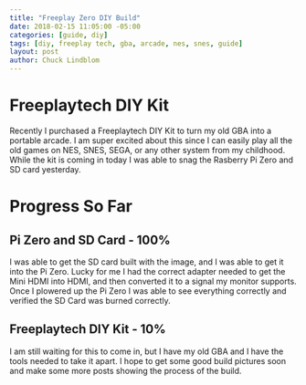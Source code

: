 ```yaml
---
title: "Freeplay Zero DIY Build"
date: 2018-02-15 11:05:00 -05:00
categories: [guide, diy]
tags: [diy, freeplay tech, gba, arcade, nes, snes, guide]
layout: post
author: Chuck Lindblom
---
```


# Freeplaytech DIY Kit
Recently I purchased a Freeplaytech DIY Kit to turn my old GBA into a portable arcade. I am super excited about this since I can easily play all the old games on NES, SNES, SEGA, or any other system from my childhood. While the kit is coming in today I was able to snag the Rasberry Pi Zero and SD card yesterday. 

# Progress So Far

## Pi Zero and SD Card - 100%
I was able to get the SD card built with the image, and I was able to get it into the Pi Zero. Lucky for me I had the correct adapter needed to get the Mini HDMI into HDMI, and then converted it to a signal my monitor supports. Once I plowered up the Pi Zero I was able to see everything correctly and verified the SD Card was burned correctly.
<!--more-->
## Freeplaytech DIY Kit - 10%
I am still waiting for this to come in, but I have my old GBA and I have the tools needed to take it apart. I hope to get some good build pictures soon and make some more posts showing the process of the build. 
